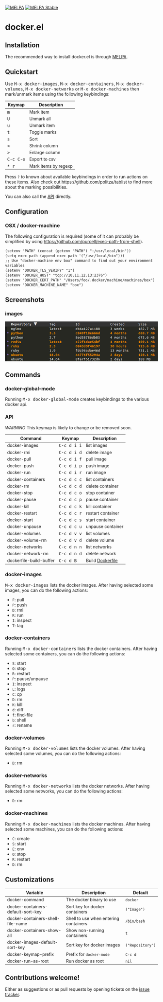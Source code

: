 [![MELPA](http://melpa.org/packages/docker-badge.svg)](http://melpa.org/#/docker)
[![MELPA Stable](http://stable.melpa.org/packages/docker-badge.svg)](http://stable.melpa.org/#/docker)

# docker.el

## Installation

The recommended way to install docker.el is through [MELPA](https://github.com/milkypostman/melpa).

## Quickstart

Use <kbd>M-x docker-images</kbd>, <kbd>M-x docker-containers</kbd>,
<kbd>M-x docker-volumes</kbd>, <kbd>M-x docker-networks</kbd> or
<kbd>M-x docker-machines</kbd> then mark/unmark items using the
following keybindings:

| Keymap             | Description          |
|--------------------|----------------------|
| <kbd>m</kbd>       | Mark item            |
| <kbd>U</kbd>       | Unmark all           |
| <kbd>u</kbd>       | Unmark item          |
| <kbd>t</kbd>       | Toggle marks         |
| <kbd>s</kbd>       | Sort                 |
| <kbd><</kbd>       | Shrink column        |
| <kbd>></kbd>       | Enlarge column       |
| <kbd>C-c C-e</kbd> | Export to csv        |
| <kbd>* r</kbd>     | Mark items by regexp |

Press `?` to known about available keybindings in order to run actions
on these items. Also check out https://github.com/politza/tablist to find more
about the marking possibilities.

You can also call the [API](#api) directly.

## Configuration

### OSX / docker-machine

The following configuration is required (some of it can probably be
simplified by using https://github.com/purcell/exec-path-from-shell).

``` elisp
(setenv "PATH" (concat (getenv "PATH") ":/usr/local/bin"))
(setq exec-path (append exec-path '("/usr/local/bin")))
;; Use "docker-machine env box" command to find out your environment variables
(setenv "DOCKER_TLS_VERIFY" "1")
(setenv "DOCKER_HOST" "tcp://10.11.12.13:2376")
(setenv "DOCKER_CERT_PATH" "/Users/foo/.docker/machine/machines/box")
(setenv "DOCKER_MACHINE_NAME" "box")
```

## Screenshots

### images

![docker.el screenshot](screenshots/images.png)

## Commands

### docker-global-mode

Running <kbd>M-x docker-global-mode</kbd> creates keybindings to the
various docker api.

### API

*WARNING* This keymap is likely to change or be removed soon.

| Command                      | Keymap               | Description                                                     |
|------------------------------|----------------------|-----------------------------------------------------------------|
| docker-images                | <kbd>C-c d i i</kbd> | list images                                                     |
| docker-rmi                   | <kbd>C-c d i d</kbd> | delete image                                                    |
| docker-pull                  | <kbd>C-c d i f</kbd> | pull image                                                      |
| docker-push                  | <kbd>C-c d i p</kbd> | push image                                                      |
| docker-run                   | <kbd>C-c d i r</kbd> | run image                                                       |
| docker-containers            | <kbd>C-c d c c</kbd> | list containers                                                 |
| docker-rm                    | <kbd>C-c d c d</kbd> | delete container                                                |
| docker-stop                  | <kbd>C-c d c o</kbd> | stop container                                                  |
| docker-pause                 | <kbd>C-c d c p</kbd> | pause container                                                 |
| docker-kill                  | <kbd>C-c d c k</kbd> | kill container                                                  |
| docker-restart               | <kbd>C-c d c r</kbd> | restart container                                               |
| docker-start                 | <kbd>C-c d c s</kbd> | start container                                                 |
| docker-unpause               | <kbd>C-c d c u</kbd> | unpause container                                               |
| docker-volumes               | <kbd>C-c d v v</kbd> | list volumes                                                    |
| docker-volume-rm             | <kbd>C-c d v d</kbd> | delete volume                                                   |
| docker-networks              | <kbd>C-c d n n</kbd> | list networks                                                   |
| docker-network-rm            | <kbd>C-c d n d</kbd> | delete network                                                  |
| dockerfile-build-buffer      | <kbd>C-c d B</kbd>   | Build [Dockerfile](https://github.com/spotify/dockerfile-mode)  |

### docker-images

<kbd>M-x docker-images</kbd> lists the docker images.
After having selected some images, you can do the following actions:

- `F`: pull
- `P`: push
- `D`: rmi
- `R`: run
- `I`: inspect
- `T`: tag

### docker-containers

Running <kbd>M-x docker-containers</kbd> lists the docker containers.
After having selected some containers, you can do the following actions:

* `S`: start
* `O`: stop
* `R`: restart
* `P`: pause/unpause
* `I`: inspect
* `L`: logs
* `C`: cp
* `D`: rm
* `K`: kill
* `d`: diff
* `f`: find-file
* `b`: shell
* `r`: rename

### docker-volumes

Running <kbd>M-x docker-volumes</kbd> lists the docker volumes.
After having selected some volumes, you can do the following actions:

* `D`: rm

### docker-networks

Running <kbd>M-x docker-networks</kbd> lists the docker networks.
After having selected some networks, you can do the following actions:

* `D`: rm

### docker-machines

Running <kbd>M-x docker-machines</kbd> lists the docker machines.
After having selected some machines, you can do the following actions:

* `C`: create
* `S`: start
* `E`: env
* `O`: stop
* `R`: restart
* `D`: rm

## Customizations

| Variable                           | Description                           | Default          |
|------------------------------------|---------------------------------------|------------------|
| docker-command                     | The docker binary to use              | `docker`         |
| docker-containers-default-sort-key | Sort key for docker containers        | `("Image")`      |
| docker-containers-shell-file-name  | Shell to use when entering containers | `/bin/bash`      |
| docker-containers-show-all         | Show non-running containers           | `t`              |
| docker-images-default-sort-key     | Sort key for docker images            | `("Repository")` |
| docker-keymap-prefix               | Prefix for `docker-mode`              | `C-c d`          |
| docker-run-as-root                 | Run docker as root                    | `nil`            |

## Contributions welcome!

Either as suggestions or as pull requests by opening tickets on the
[issue tracker](https://github.com/Silex/docker.el/issues).
